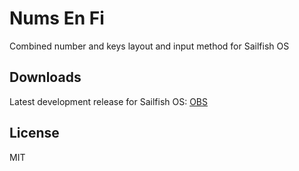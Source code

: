 Nums En Fi
=========

Combined number and keys layout and input method for Sailfish OS


Downloads
---------

Latest development release for Sailfish OS: [OBS](http://repo.merproject.org/obs/home:/walokra:/sailfishos:/sailinput-nums/sailfish_1.0.2.5_armv7hl/armv7hl/)


License
-------
MIT